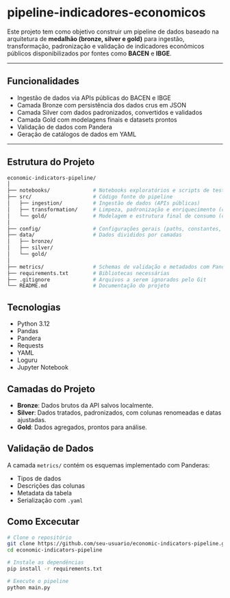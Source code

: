 # pipeline-indicadores-economicos

Este projeto tem como objetivo construir um pipeline de dados baseado na arquitetura de **medalhão (bronze, silver e gold)** para ingestão, transformação, padronização e validação de indicadores econômicos públicos disponibilizados por fontes como **BACEN** e **IBGE**.

---

## Funcionalidades
- Ingestão de dados via APIs públicas do BACEN e IBGE
- Camada Bronze com persistência dos dados crus em JSON
- Camada Silver com dados padronizados, convertidos e validados
- Camada Gold com modelagens finais e datasets prontos
- Validação de dados com Pandera
- Geração de catálogos de dados em YAML

---

## Estrutura do Projeto

```bash
economic-indicators-pipeline/
│
├── notebooks/              # Notebooks exploratórios e scripts de testes
├── src/                    # Código fonte do pipeline
│   ├── ingestion/          # Ingestão de dados (APIs públicas)
│   ├── transformation/     # Limpeza, padronização e enriquecimento (camada Silver)
│   └── gold/               # Modelagem e estrutura final de consumo (camada Gold)
│
├── config/                 # Configurações gerais (paths, constantes, schemas)
├── data/                   # Dados divididos por camadas
│   ├── bronze/
│   ├── silver/
│   └── gold/
│
├── metrics/                # Schemas de validação e metadados com Pandera
├── requirements.txt        # Bibliotecas necessárias
├── .gitignore              # Arquivos a serem ignorados pelo Git
└── README.md               # Documentação do projeto

```

## Tecnologias
- Python 3.12
- Pandas
- Pandera
- Requests
- YAML
- Loguru
- Jupyter Notebook

## Camadas do Projeto
- **Bronze**: Dados brutos da API salvos localmente.
- **Silver**: Dados tratados, padronizados, com colunas renomeadas e datas ajustadas.
- **Gold**: Dados agregados, prontos para análise.

## Validação de Dados
A camada `metrics/` contém os esquemas implementado com Panderas:
- Tipos de dados
- Descrições das colunas
- Metadata da tabela
- Serialização com `.yaml`

## Como Excecutar

```bash
# Clone o repositório
git clone https://github.com/seu-usuario/economic-indicators-pipeline.git
cd economic-indicators-pipeline

# Instale as dependências 
pip install -r requirements.txt

# Execute o pipeline
python main.py
```